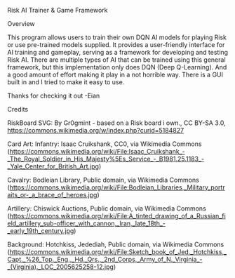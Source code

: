 Risk AI Trainer & Game Framework

Overview

This program allows users to train their own DQN AI models for playing Risk or use pre-trained models supplied. It provides a user-friendly interface for AI training and gameplay, serving as a framework for developing and testing Risk AI. There are multiple types of AI that can be trained using this general framework, but this implementation only does DQN (Deep Q-Learning). And a good amount of effort making it play in a not horrible way. There is a GUI built in and I tried to make it easy to use.

Thanks for checking it out
-Eian


Credits

RiskBoard SVG:
By Gr0gmint - based on a Risk board i own., CC BY-SA 3.0, https://commons.wikimedia.org/w/index.php?curid=5184827

  Card Art:
Infantry: Isaac Cruikshank, CC0, via Wikimedia Commons (https://commons.wikimedia.org/wiki/File:Isaac_Cruikshank_-_The_Royal_Soldier_in_His_Majesty%5Es_Service_-_B1981.25.1183_-_Yale_Center_for_British_Art.jpg)

Cavalry: Bodleian Library, Public domain, via Wikimedia Commons (https://commons.wikimedia.org/wiki/File:Bodleian_Libraries,_Military_portraits_or-_a_brace_of_heroes.jpg)

Artillery: Chiswick Auctions, Public domain, via Wikimedia Commons (https://commons.wikimedia.org/wiki/File:A_tinted_drawing_of_a_Russian_field_artillery_sub-officer_with_cannon,_Iran,_late_18th_-_early_19th_century.jpg)

Background: Hotchkiss, Jedediah, Public domain, via Wikimedia Commons (https://commons.wikimedia.org/wiki/File:Sketch_book_of_Jed._Hotchkiss,_Capt._%26_Top._Eng.,_Hd._Qrs.,_2nd_Corps,_Army_of_N._Virginia_-_(Virginia)._LOC_2005625258-12.jpg)

